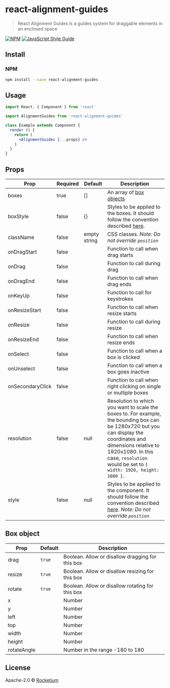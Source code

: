 # react-alignment-guides

> React Alignment Guides is a guides system for draggable elements in an enclosed space

[![NPM](https://img.shields.io/npm/v/react-alignment-guides.svg)](https://www.npmjs.com/package/react-alignment-guides) [![JavaScript Style Guide](https://img.shields.io/badge/code_style-standard-brightgreen.svg)](https://standardjs.com)

## Install

### NPM
```bash
npm install --save react-alignment-guides
```

## Usage

```jsx
import React, { Component } from 'react'

import AlignmentGuides from 'react-alignment-guides'

class Example extends Component {
  render () {
    return (
      <AlignmentGuides {...props} />
    )
  }
}
```

## Props
| Prop  | Required | Default | Description |
| ------------- | ------------- | ------------- | ------------- |
| boxes  | true | [] | An array of [box objects](#Box-object)  |
| boxStyle | false | {} | Styles to be applied to the boxes. It should follow the convention described [here](https://reactjs.org/docs/dom-elements.html#style). |
| className | false | empty string | CSS classes. _Note: Do not override `position`_ |
| onDragStart | false |  | Function to call when drag starts |
| onDrag | false |  | Function to call during drag |
| onDragEnd | false |  | Function to call when drag ends |
| onKeyUp | false |  | Function to call for keystrokes |
| onResizeStart | false |  | Function to call when resize starts |
| onResize | false |  | Function to call during resize |
| onResizeEnd | false |  | Function to call when resize ends |
| onSelect | false |  | Function to call when a box is clicked |
| onUnselect | false |  | Function to call when a box goes inactive |
| onSecondaryClick | false |  | Function to call when right clicking on single or multiple boxes |
| resolution | false | null | Resolution to which you want to scale the boxes to. For example, the bounding box can be 1280x720 but you can display the coordinates and dimensions relative to 1920x1080. In this case, `resolution` would be set to `{ width: 1920, height: 1080 }`. |
| style | false | null | Styles to be applied to the component. It should follow the convention described [here](https://reactjs.org/docs/dom-elements.html#style). _Note: Do not override `position`_ |

## Box object
| Prop | Default | Description |
| ------------- | ------------- | ------------- |
| drag | `true` | Boolean. Allow or disallow dragging for this box |
| resize | `true` | Boolean. Allow or disallow resizing for this box |
| rotate | `true` | Boolean. Allow or disallow rotating for this box |
| x |  | Number |
| y |  | Number |
| left |  | Number |
| top |  | Number |
| width |  | Number |
| height |  | Number |
| rotateAngle |  | Number in the range -180 to 180 |

## License

Apache-2.0 © [Rocketium](https://github.com/rocketium)

